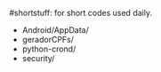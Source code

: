 #shortstuff:
for short codes used daily.

- Android/AppData/
- geradorCPFs/
- python-crond/
- security/
